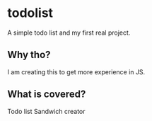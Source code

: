# todolist
A simple todo list and my first real project.

## Why tho?
I am creating this to get more experience in JS. 

## What is covered?
Todo list
Sandwich creator
